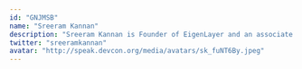 ```yaml
---
id: "GNJMSB"
name: "Sreeram Kannan"
description: "Sreeram Kannan is Founder of EigenLayer and an associate professor at the Department of Electrical & Computer Engineering at the University of Washington, Seattle, where he leads the UW Blockchain Lab. He was a postdoctoral scholar at University of California, Berkeley and a visiting postdoc at Stanford between 2012-2014 before which he received his Ph.D. in Electrical and Computer Engineering and M.S. in mathematics from the University of Illinois Urbana Champaign."
twitter: "sreeramkannan"
avatar: "http://speak.devcon.org/media/avatars/sk_fuNT6By.jpeg"
---
```

